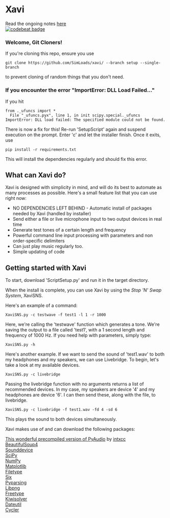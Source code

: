 # Xavi
Read the ongoing notes [here](http://bit.do/xavinotes)  
[![codebeat badge](https://codebeat.co/badges/1d581795-499a-4b58-9ba4-f51ab8f48f31)](https://codebeat.co/projects/github-com-simloads-xavi-master)

### Welcome, Git Cloners!
If you're cloning this repo, ensure you use
```
git clone https://github.com/SimLoads/xavi/ --branch setup --single-branch
```
to prevent cloning of random things that you don't need.

### If you encounter the error "ImportError: DLL Load Failed..."

If you hit     
```
from ._ufuncs import *
  File "_ufuncs.pyx", line 1, in init scipy.special._ufuncs
ImportError: DLL load failed: The specified module could not be found.
```
There is now a fix for this! Re-run 'SetupScript' again and suspend execution on the prompt. Enter 'c' and let the installer finish. Once it exits, use
```
pip install -r requirements.txt
```
This will install the dependencies regularly and should fix this error. 

## What can Xavi do?
Xavi is designed with simplicity in mind, and will do its best to automate as many processes as possible. Here's a small feature list that you can use right now: 
+ NO DEPENDENCIES LEFT BEHIND - Automatic install of packages needed by Xavi (handled by installer) 
+ Send either a file or live microphone input to two output devices in real time
+ Generate test tones of a certain length and frequency
+ Powerful command line input processing with parameters and non order-specific delimiters
+ Can just play music regularly too.
+ Simple updating of code

## Getting started with Xavi
To start, download 'ScriptSetup.py' and run it in the target directory.


When the install is complete, you can use Xavi by using the _Stop 'N' Swap System_, XaviSNS.

Here's an example of a command:
```
XaviSNS.py -c testwave -f test1 -l 1 -r 1000
```
Here, we're calling the 'testwave' function which generates a tone. We're saving the output to a file called 'test1', with a 1 second length and frequency of 1000 Hz. If you need help with parameters, simply type:  
```
XaviSNS.py -h
```


Here's another example. If we want to send the sound of 'test1.wav' to both my headphones and my speakers, we can use Livebridge. To begin, let's take a look at my available devices.
```
XaviSNS.py -c livebridge
```
Passing the livebridge function with no arguments returns a list of recommended devices. In my case, my speakers are device '4' and my headphones are device '6'. I can then send these, along with the file, to livebridge.
```
XaviSNS.py -c livebridge -f test1.wav -fd 4 -sd 6
```
This plays the sound to both devices simultaneously. 


Xavi makes use of and can download the following packages: 

[This wonderful precompiled version of PyAudio](https://github.com/intxcc/pyaudio_portaudio) by [intxcc](https://github.com/intxcc)  
[BeautifulSoup4](https://www.pypi.org/project/beautifulsoup4/)  
[Sounddevice](https://www.pypi.org/project/sounddevice/)  
[SciPy](https://www.scipy.org/)  
[NumPy](https://www.numpy.org/)  
[Matplotlib](https://matplotlib.org/)  
[Filetype](https://pypi.org/project/filetype)  
[Six](https://pypi.org/project/six/)  
[Pyparsing](https://pypi.org/project/pyparsing/)  
[Libpng](http://www.libpng.org/pub/png/libpng.html)  
[Freetype](https://www.freetype.org/)  
[Kiwisolver](https://pypi.org/project/kiwisolver/)  
[Dateutil](https://pypi.org/project/python-dateutil/)  
[Cycler](https://pypi.org/project/Cycler/)  


